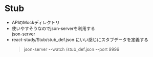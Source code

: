 # Stub

- APIのMockディレクトリ
- 使いやすそうなのでjson-serverを利用する  
  [json-server](https://github.com/typicode/json-server#getting-started)
- react-study/Stub/stub_def.json にいい感じにスタブデータを定義する  
  > json-server --watch <path to stub_def.json>/stub_def.json --port 9999

